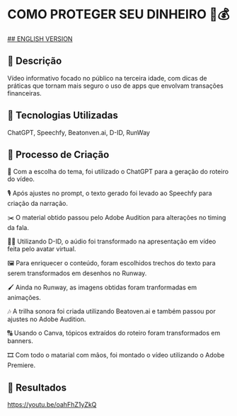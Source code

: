 
# COMO PROTEGER SEU DINHEIRO 🔐💰
[## ENGLISH VERSION](https://github.com/brunovalerin/lab-natty-or-not/tree/us_en)

## 📒 Descrição
Vídeo informativo focado no público na terceira idade, com dicas de práticas que tornam mais seguro o uso de apps que envolvam transações financeiras.

## 🤖 Tecnologias Utilizadas
ChatGPT, Speechfy, Beatonven.ai, D-ID, RunWay

## 🧐 Processo de Criação
📝 Com a escolha do tema, foi utilizado o ChatGPT para a geração do roteiro do vídeo.

🎙️ Após ajustes no prompt, o texto gerado foi levado ao Speechfy para criação da narração.

✂️ O material obtido passou pelo Adobe Audition para alterações no timing da fala.

👩🏼 Utilizando D-ID, o aúdio foi transformado na apresentação em vídeo feita pelo avatar virtual.

🖼️ Para enriquecer o conteúdo, foram escolhidos trechos do texto para serem transformados em desenhos no Runway.

🖌️ Ainda no Runway, as imagens obtidas foram tranformadas em animações.

🎶 A trilha sonora foi criada utilizando Beatoven.ai e também passou por ajustes no Adobe Audition.

🔠 Usando o Canva, tópicos extraídos do roteiro foram transformados em banners.

🎞️ Com todo o matarial com mãos, foi montado o vídeo utilizando o Adobe Premiere.

## 🚀 Resultados
https://youtu.be/oahFhZ1yZkQ



